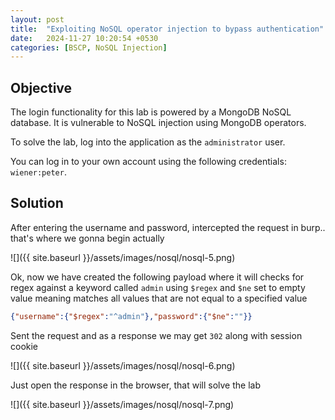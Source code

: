 ```yaml
---
layout: post
title:  "Exploiting NoSQL operator injection to bypass authentication"
date:   2024-11-27 10:20:54 +0530
categories: [BSCP, NoSQL Injection]
---
```


## Objective 

The login functionality for this lab is powered by a MongoDB NoSQL database. It is vulnerable to NoSQL injection using MongoDB operators.

To solve the lab, log into the application as the `administrator` user.

You can log in to your own account using the following credentials: `wiener:peter`. 

## Solution 

After entering the username and password, intercepted the request in burp.. that's where we gonna begin actually 

![]({{ site.baseurl }}/assets/images/nosql/nosql-5.png)

Ok, now we have created the following payload where it will checks for regex against a keyword called `admin` using `$regex` and `$ne` set to empty value meaning matches all values that are not equal to a specified value

```json
{"username":{"$regex":"^admin"},"password":{"$ne":""}}
```

Sent the request and as a response we may get `302` along with session cookie 

![]({{ site.baseurl }}/assets/images/nosql/nosql-6.png)

Just open the response in the browser, that will solve the lab 

![]({{ site.baseurl }}/assets/images/nosql/nosql-7.png)
